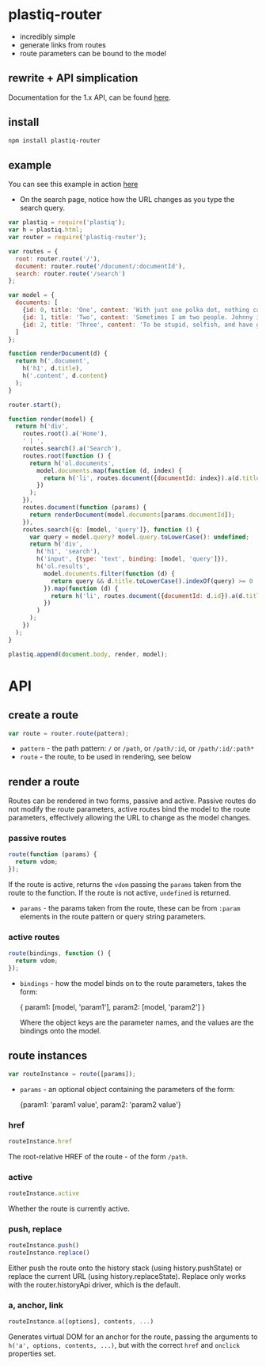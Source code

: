 # plastiq-router

* incredibly simple
* generate links from routes
* route parameters can be bound to the model

## rewrite + API simplication

Documentation for the 1.x API, can be found [here](https://github.com/featurist/plastiq-router/tree/v1).

## install

```bash
npm install plastiq-router
```

## example

You can see this example in action [here](http://www.featurist.co.uk/plasitq-router/example/)

* On the search page, notice how the URL changes as you type the search query.

```js
var plastiq = require('plastiq');
var h = plastiq.html;
var router = require('plastiq-router');

var routes = {
  root: router.route('/'),
  document: router.route('/document/:documentId'),
  search: router.route('/search')
};

var model = {
  documents: [
    {id: 0, title: 'One', content: 'With just one polka dot, nothing can be achieved...'},
    {id: 1, title: 'Two', content: 'Sometimes I am two people. Johnny is the nice one...'},
    {id: 2, title: 'Three', content: 'To be stupid, selfish, and have good health are three requirements for happiness...'}
  ]
};

function renderDocument(d) {
  return h('.document',
    h('h1', d.title),
    h('.content', d.content)
  );
}

router.start();

function render(model) {
  return h('div',
    routes.root().a('Home'),
    ' | ',
    routes.search().a('Search'),
    routes.root(function () {
      return h('ol.documents',
        model.documents.map(function (d, index) {
          return h('li', routes.document({documentId: index}).a(d.title));
        })
      );
    }),
    routes.document(function (params) {
      return renderDocument(model.documents[params.documentId]);
    }),
    routes.search({q: [model, 'query']}, function () {
      var query = model.query? model.query.toLowerCase(): undefined;
      return h('div',
        h('h1', 'search'),
        h('input', {type: 'text', binding: [model, 'query']}),
        h('ol.results',
          model.documents.filter(function (d) {
            return query && d.title.toLowerCase().indexOf(query) >= 0 || d.content.toLowerCase().indexOf(query) >= 0;
          }).map(function (d) {
            return h('li', routes.document({documentId: d.id}).a(d.title));
          })
        )
      );
    })
  );
}

plastiq.append(document.body, render, model);
```

# API

## create a route

```js
var route = router.route(pattern);
```

* `pattern` - the path pattern: `/` or `/path`, or `/path/:id`, or `/path/:id/:path*`
* `route` - the route, to be used in rendering, see below

## render a route

Routes can be rendered in two forms, passive and active. Passive routes do not modify the route parameters, active routes bind the model to the route parameters, effectively allowing the URL to change as the model changes.

### passive routes

```js
route(function (params) {
  return vdom;
});
```

If the route is active, returns the `vdom` passing the `params` taken from the route to the function. If the route is not active, `undefined` is returned.

* `params` - the params taken from the route, these can be from `:param` elements in the route pattern or query string parameters.

### active routes

```js
route(bindings, function () {
  return vdom;
});
```

* `bindings` - how the model binds on to the route parameters, takes the form:

    {
      param1: [model, 'param1'],
      param2: [model, 'param2']
    }

    Where the object keys are the parameter names, and the values are the bindings onto the model.

## route instances

```js
var routeInstance = route([params]);
```

* `params` - an optional object containing the parameters of the form:

    {param1: 'param1 value', param2: 'param2 value'}

### href

```js
routeInstance.href
```

The root-relative HREF of the route - of the form `/path`.

### active

```js
routeInstance.active
```

Whether the route is currently active.

### push, replace

```js
routeInstance.push()
routeInstance.replace()
```

Either push the route onto the history stack (using history.pushState) or replace the current URL (using history.replaceState). Replace only works with the router.historyApi driver, which is the default.

### a, anchor, link

```js
routeInstance.a([options], contents, ...)
```

Generates virtual DOM for an anchor for the route, passing the arguments to `h('a', options, contents, ...)`, but with the correct `href` and `onclick` properties set.
